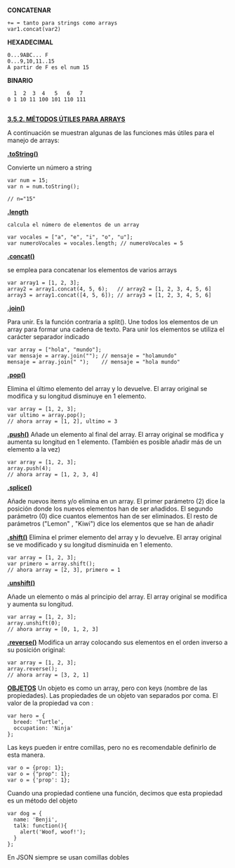 **CONCATENAR**
```
+= ➡ tanto para strings como arrays
var1.concat(var2)
```


**HEXADECIMAL**
```
0...9ABC... F
0...9,10,11..15
A partir de F es el num 15
```



**BINARIO**
```
  1  2  3  4   5   6   7
0 1 10 11 100 101 110 111
```




##

**<a href="https://www.w3schools.com/js/js_array_methods.asp">3.5.2. MÉTODOS ÚTILES PARA ARRAYS</a>**


A continuación se muestran algunas de las funciones más útiles para el manejo de arrays:
<br>


**<a href="https://www.w3schools.com/jsref/jsref_tostring_number.asp">.toString()</a>**

Convierte un número a string
```
var num = 15;
var n = num.toString();

// n="15" 
```




**<a href="https://www.w3schools.com/jsref/jsref_length_array.asp">.length</a>**
 
```
calcula el número de elementos de un array

var vocales = ["a", "e", "i", "o", "u"];
var numeroVocales = vocales.length; // numeroVocales = 5
```


**<a href="https://www.w3schools.com/jsref/jsref_concat_array.asp">.concat()</a>**



se emplea para concatenar los elementos de varios arrays
```
var array1 = [1, 2, 3];
array2 = array1.concat(4, 5, 6);   // array2 = [1, 2, 3, 4, 5, 6]
array3 = array1.concat([4, 5, 6]); // array3 = [1, 2, 3, 4, 5, 6]
```

**<a href="https://www.w3schools.com/jsref/jsref_join.asp">.join()</a>**

Para unir. Es la función contraria a split(). Une todos los elementos de un array para formar una cadena de texto. Para unir los elementos se utiliza el carácter separador indicado
```
var array = ["hola", "mundo"];
var mensaje = array.join(""); // mensaje = "holamundo"
mensaje = array.join(" ");    // mensaje = "hola mundo"
```


**<a href="https://www.w3schools.com/jsref/jsref_pop.asp">.pop()</a>**

Elimina el último elemento del array y lo devuelve. El array original se modifica y su longitud disminuye en 1 elemento.
```
var array = [1, 2, 3];
var ultimo = array.pop();
// ahora array = [1, 2], ultimo = 3
```


**<a href="https://www.w3schools.com/jsref/jsref_push.asp">.push()</a>**
Añade un elemento al final del array. El array original se modifica y aumenta su longitud en 1 elemento. (También es posible añadir más de un elemento a la vez)
```
var array = [1, 2, 3];
array.push(4);
// ahora array = [1, 2, 3, 4]
```

**<a href="https://www.w3schools.com/jsref/jsref_splice.asp">.splice()</a>**

Añade nuevos items y/o elimina en un array. El primer parámetro (2) dice la posición donde los nuevos elementos han de ser añadidos. El segundo parámetro (0) dice cuantos elementos han de ser eliminados. El resto de parámetros ("Lemon" , "Kiwi") dice los elementos que se han de añadir




**<a href="https://www.w3schools.com/jsref/jsref_shift.asp">.shift()</a>**
Elimina el primer elemento del array y lo devuelve. El array original se ve modificado y su longitud disminuida en 1 elemento.
```
var array = [1, 2, 3];
var primero = array.shift();
// ahora array = [2, 3], primero = 1
```

**<a href="https://www.w3schools.com/jsref/jsref_unshift.asp">.unshift()</a>**

Añade un elemento o más al principio del array. El array original se modifica y aumenta su longitud. 
```
var array = [1, 2, 3];
array.unshift(0);
// ahora array = [0, 1, 2, 3]
```

**<a href="https://www.w3schools.com/jsref/jsref_reverse.asp">.reverse()</a>**
Modifica un array colocando sus elementos en el orden inverso a su posición original:
```
var array = [1, 2, 3];
array.reverse();
// ahora array = [3, 2, 1]
```


**<a href="https://www.w3schools.com/js/js_objects.asp">OBJETOS</a>**
Un objeto es como un array, pero con keys (nombre de las propiedades).
Las propiedades de un objeto van separados por coma. El valor de la propiedad va con :
```
var hero = {
  breed: 'Turtle',
  occupation: 'Ninja'
};
```


Las keys pueden ir entre comillas, pero no es recomendable definirlo de esta manera.
```
var o = {prop: 1};
var o = {"prop": 1};
var o = {'prop': 1};
```

Cuando una propiedad contiene una función, decimos que esta propiedad es un método del objeto
```
var dog = {
  name: 'Benji',
  talk: function(){
    alert('Woof, woof!');
  } 
};
```


En JSON siempre se usan comillas dobles




